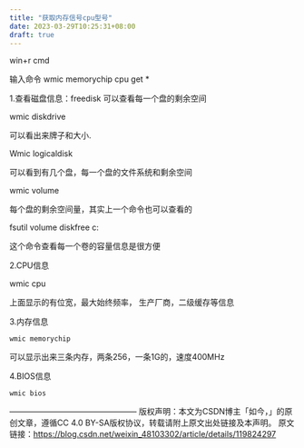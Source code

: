 ```yaml
---
title: "获取内存信号cpu型号"
date: 2023-03-29T10:25:31+08:00
draft: true
---
```


win+r
cmd

输入命令
 wmic
 memorychip
 cpu get *





1.查看磁盘信息：freedisk 可以查看每一个盘的剩余空间

wmic diskdrive

可以看出来牌子和大小.

Wmic logicaldisk

可以看到有几个盘，每一个盘的文件系统和剩余空间

wmic volume

每个盘的剩余空间量，其实上一个命令也可以查看的

fsutil volume diskfree c:

这个命令查看每一个卷的容量信息是很方便

2.CPU信息

wmic cpu

上面显示的有位宽，最大始终频率， 生产厂商，二级缓存等信息

3.内存信息

    wmic memorychip

可以显示出来三条内存，两条256，一条1G的，速度400MHz

4.BIOS信息

    wmic bios

————————————————
版权声明：本文为CSDN博主「如今，」的原创文章，遵循CC 4.0 BY-SA版权协议，转载请附上原文出处链接及本声明。
原文链接：https://blog.csdn.net/weixin_48103302/article/details/119824297